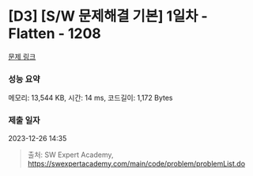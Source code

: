 # [D3] [S/W 문제해결 기본] 1일차 - Flatten - 1208 

[문제 링크](https://swexpertacademy.com/main/code/problem/problemDetail.do?contestProbId=AV139KOaABgCFAYh) 

### 성능 요약

메모리: 13,544 KB, 시간: 14 ms, 코드길이: 1,172 Bytes

### 제출 일자

2023-12-26 14:35



> 출처: SW Expert Academy, https://swexpertacademy.com/main/code/problem/problemList.do